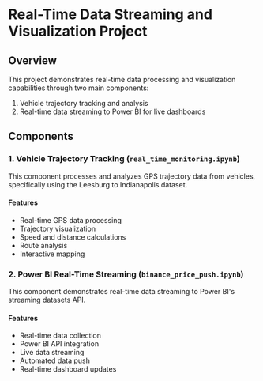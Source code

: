 # Real-Time Data Streaming and Visualization Project

## Overview
This project demonstrates real-time data processing and visualization capabilities through two main components:
1. Vehicle trajectory tracking and analysis
2. Real-time data streaming to Power BI for live dashboards

## Components

### 1. Vehicle Trajectory Tracking (`real_time_monitoring.ipynb`)
This component processes and analyzes GPS trajectory data from vehicles, specifically using the Leesburg to Indianapolis dataset.

#### Features
- Real-time GPS data processing
- Trajectory visualization
- Speed and distance calculations
- Route analysis
- Interactive mapping

### 2. Power BI Real-Time Streaming (`binance_price_push.ipynb`)
This component demonstrates real-time data streaming to Power BI's streaming datasets API.

#### Features
- Real-time data collection
- Power BI API integration
- Live data streaming
- Automated data push
- Real-time dashboard updates
